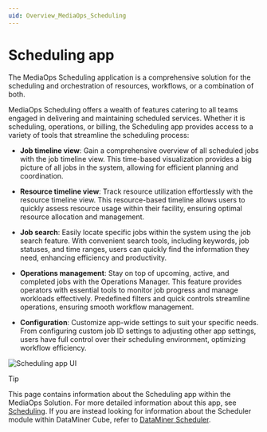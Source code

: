 ```yaml
---
uid: Overview_MediaOps_Scheduling
---
```


# Scheduling app

The MediaOps Scheduling application is a comprehensive solution for the scheduling and orchestration of resources, workflows, or a combination of both.

MediaOps Scheduling offers a wealth of features catering to all teams engaged in delivering and maintaining scheduled services. Whether it is scheduling, operations, or billing, the Scheduling app provides access to a variety of tools that streamline the scheduling process:

- **Job timeline view**: Gain a comprehensive overview of all scheduled jobs with the job timeline view. This time-based visualization provides a big picture of all jobs in the system, allowing for efficient planning and coordination.

- **Resource timeline view**: Track resource utilization effortlessly with the resource timeline view. This resource-based timeline allows users to quickly assess resource usage within their facility, ensuring optimal resource allocation and management.

- **Job search**: Easily locate specific jobs within the system using the job search feature. With convenient search tools, including keywords, job statuses, and time ranges, users can quickly find the information they need, enhancing efficiency and productivity.

- **Operations management**: Stay on top of upcoming, active, and completed jobs with the Operations Manager. This feature provides operators with essential tools to monitor job progress and manage workloads effectively. Predefined filters and quick controls streamline operations, ensuring smooth workflow management.

- **Configuration**: Customize app-wide settings to suit your specific needs. From configuring custom job ID settings to adjusting other app settings, users have full control over their scheduling environment, optimizing workflow efficiency.

![Scheduling app UI](~/dataminer-overview/images/MediaOps_Scheduling.png)

> [!TIP]
> This page contains information about the Scheduling app within the MediaOps Solution. For more detailed information about this app, see [Scheduling](xref:MO_Scheduling). If you are instead looking for information about the Scheduler module within DataMiner Cube, refer to [DataMiner Scheduler](xref:scheduler).
